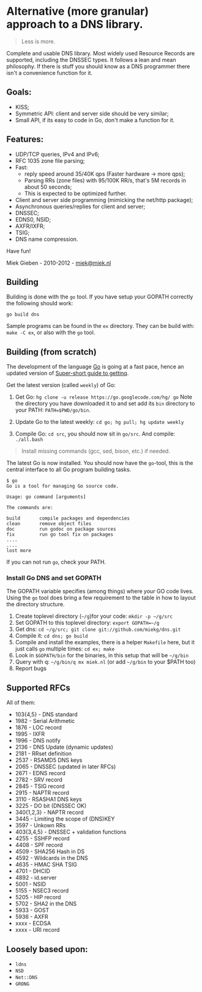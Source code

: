# Alternative (more granular) approach to a DNS library.

> Less is more.

Complete and usable DNS library. Most widely used Resource Records are
supported, including the DNSSEC types. It follows a lean and mean philosophy.
If there is stuff you should know as a DNS programmer there isn't a convenience
function for it. 

## Goals:

* KISS;
* Symmetric API: client and server side should be very similar;
* Small API, if its easy to code in Go, don't make a function for it.

## Features:

* UDP/TCP queries, IPv4 and IPv6;
* RFC 1035 zone file parsing;
* Fast: 
    * reply speed around 35/40K qps (Faster hardware -> more qps);
    * Parsing RRs (zone files) with 95/100K RR/s, that's 5M records in about 50 seconds;
    * This is expected to be optimized further.
* Client and server side programming (mimicking the net/http package);
* Asynchronous queries/replies for client and server;
* DNSSEC;
* EDNS0, NSID;
* AXFR/IXFR;
* TSIG;
* DNS name compression.

Have fun!

Miek Gieben  -  2010-2012 - miek@miek.nl

## Building

Building is done with the `go` tool. If you have setup your GOPATH
correctly the following should work:

    go build dns

Sample programs can be found in the `ex` directory. They can 
be build with: `make -C ex`, or also with the `go` tool.

## Building (from scratch)

The development of the language [Go](http://www.golang.org) is
going at a fast pace, hence an updated version of
[Super-short guide to gettinq](http://www.miek.nl/blog/archives/2012/01/23/super-short_guide_to_getting_q/index.html).

Get the latest version (called `weekly`) of Go:

1. Get Go: `hg clone -u release https://go.googlecode.com/hg/ go`
   Note the directory you have downloaded it to and set add its `bin`
   directory to your PATH: `PATH=$PWD/go/bin`.

2. Update Go to the latest weekly: `cd go; hg pull; hg update weekly`

3. Compile Go: `cd src`, you should now sit in `go/src`.
   And compile: `./all.bash`

>    Install missing commands (gcc, sed, bison, etc.) if needed.

The latest Go is now installed. You should now have the `go`-tool,
this is the central interface to all Go program building tasks.

    $ go
    Go is a tool for managing Go source code.

    Usage: go command [arguments]

    The commands are:

    build       compile packages and dependencies
    clean       remove object files
    doc         run godoc on package sources
    fix         run go tool fix on packages
    ....
    ....
    lost more

If you can not run `go`, check your PATH.

### Install Go DNS and set GOPATH

The GOPATH variable specifies (among things) where *your* GO
code lives. Using the `go` tool does bring a few requirement
to the table in how to layout the directory structure.

1. Create toplevel directory (`~/g`)for your code: `mkdir -p ~/g/src`
2. Set GOPATH to this toplevel directory: `export GOPATH=~/g`
1. Get dns: `cd ~/g/src; git clone git://github.com/miekg/dns.git`
2. Compile it: `cd dns; go build`
3. Compile and install the examples, there is a helper `Makefile` here, but it
   just calls `go` multiple times: `cd ex; make`
4. Look in `$GOPATH/bin` for the binaries, in this setup that will be `~/g/bin`
4. Query with q: `~/g/bin/q mx miek.nl` (or add `~/g/bin` to your $PATH too)
5. Report bugs

## Supported RFCs

All of them:

* 103{4,5}  - DNS standard
* 1982 - Serial Arithmetic
* 1876 - LOC record
* 1995 - IXFR
* 1996 - DNS notify
* 2136 - DNS Update (dynamic updates)
* 2181 - RRset definition
* 2537 - RSAMD5 DNS keys
* 2065 - DNSSEC (updated in later RFCs)
* 2671 - EDNS record
* 2782 - SRV record
* 2845 - TSIG record
* 2915 - NAPTR record
* 3110 - RSASHA1 DNS keys
* 3225 - DO bit (DNSSEC OK)
* 340{1,2,3} - NAPTR record
* 3445 - Limiting the scope of (DNS)KEY
* 3597 - Unkown RRs
* 403{3,4,5} - DNSSEC + validation functions
* 4255 - SSHFP record
* 4408 - SPF record
* 4509 - SHA256 Hash in DS
* 4592 - Wildcards in the DNS
* 4635 - HMAC SHA TSIG
* 4701 - DHCID
* 4892 - id.server
* 5001 - NSID 
* 5155 - NSEC3 record
* 5205 - HIP record
* 5702 - SHA2 in the DNS
* 5933 - GOST
* 5936 - AXFR
* xxxx - ECDSA
* xxxx - URI record

## Loosely based upon:

* `ldns`
* `NSD`
* `Net::DNS`
* `GRONG`
